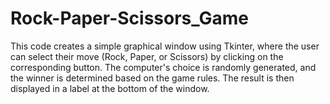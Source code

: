 # Rock-Paper-Scissors_Game
This code creates a simple graphical window using Tkinter, where the user can select their move (Rock, Paper, or Scissors) by clicking on the corresponding button. The computer's choice is randomly generated, and the winner is determined based on the game rules. The result is then displayed in a label at the bottom of the window.
